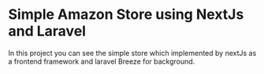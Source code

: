 # Simple Amazon Store using NextJs and Laravel

In this project you can see the simple store which implemented by nextJs as a frontend framework and laravel Breeze for background.
